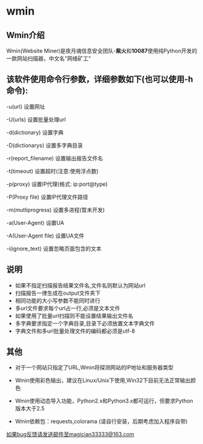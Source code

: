 # wmin
Wmin介绍
-------

Wmin(Website Miner)是夜月魂信息安全团队-**紫火**和**10087**使用纯Python开发的一款网站扫描器，中文名"网络矿工"



该软件使用命令行参数，详细参数如下(也可以使用-h命令):
------
-u(url) <target>
设置网址

-U(urls) <target>
设置批量处理url

-d(dictionary) <target>
设置字典

-D(dictionarys) <target>
设置多字典目录

-r(report_filename) <target>
设置输出报告文件名

-t(timeout) <target>
设置超时(注意:使用浮点数)

-p(proxy) <target>
设置IP代理(格式: ip:port@type)

-P(Proxy file) <target>
设置IP代理文件路径

-m(mutliprogress) <target>
设置多进程(暂未开发)

-a(User-Agent) <target>
设置UA

-A(User-Agent file)
设置UA文件

-i(ignore_text) <target>
设置忽略页面包含的文本



说明
------
* 如果不指定扫描报告结果文件名,文件名则默认为网站url
* 扫描报告一律生成在output文件夹下
* 相同功能的大小写参数不能同时进行
* 多url文件要求每个url占一行,必须是文本文件
* 如果使用了批量url扫描则不能设置结果输出文件名
* 多字典要求指定一个字典目录,目录下必须放置文本字典文件
* 字典文件和多url批量处理文件的编码都必须是utf-8


其他
------
* 对于一个网站只指定了URL,Wmin将探测网站的IP地址和服务器类型

* Wmin使用彩色输出，建议在Linux/Unix下使用,Win32下目前无法正常输出颜色

* Wmin使用动态导入功能，Python2.x和Python3.x都可运行，但要求Python版本大于2.5

* Wmin依赖包：requests,colorama (请自行安装，后期考虑加入程序自带)

如果bug反馈请发送邮件至magician33333@163.com
